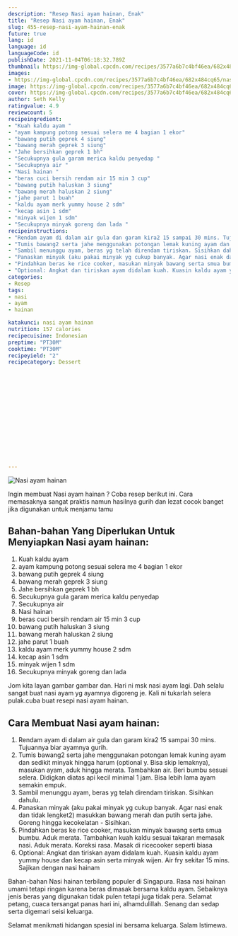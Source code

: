 ```yaml
---
description: "Resep Nasi ayam hainan, Enak"
title: "Resep Nasi ayam hainan, Enak"
slug: 455-resep-nasi-ayam-hainan-enak
future: true
lang: id
language: id
languageCode: id
publishDate: 2021-11-04T06:18:32.789Z 
thumbnail: https://img-global.cpcdn.com/recipes/3577a6b7c4bf46ea/682x484cq65/nasi-ayam-hainan-foto-resep-utama.webp
images:
- https://img-global.cpcdn.com/recipes/3577a6b7c4bf46ea/682x484cq65/nasi-ayam-hainan-foto-resep-utama.webp
image: https://img-global.cpcdn.com/recipes/3577a6b7c4bf46ea/682x484cq65/nasi-ayam-hainan-foto-resep-utama.webp
cover: https://img-global.cpcdn.com/recipes/3577a6b7c4bf46ea/682x484cq65/nasi-ayam-hainan-foto-resep-utama.webp
author: Seth Kelly
ratingvalue: 4.9
reviewcount: 5
recipeingredient:
- "Kuah kaldu ayam "
- "ayam kampung potong sesuai selera me 4 bagian 1 ekor"
- "bawang putih geprek 4 siung"
- "bawang merah geprek 3 siung"
- "Jahe bersihkan geprek 1 bh"
- "Secukupnya gula garam merica kaldu penyedap "
- "Secukupnya air "
- "Nasi hainan "
- "beras cuci bersih rendam air 15 min 3 cup"
- "bawang putih haluskan 3 siung"
- "bawang merah haluskan 2 siung"
- "jahe parut 1 buah"
- "kaldu ayam merk yummy house 2 sdm"
- "kecap asin 1 sdm"
- "minyak wijen 1 sdm"
- "Secukupnya minyak goreng dan lada "
recipeinstructions:
- "Rendam ayam di dalam air gula dan garam kira2 15 sampai 30 mins. Tujuannya biar ayamnya gurih."
- "Tumis bawang2 serta jahe menggunakan potongan lemak kuning ayam dan sedikit minyak hingga harum (optional y. Bisa skip lemaknya), masukan ayam, aduk hingga merata. Tambahkan air. Beri bumbu sesuai selera. Didigkan diatas api kecil minimal 1 jam. Bisa lebih lama ayam semakin empuk."
- "Sambil menunggu ayam, beras yg telah direndam tiriskan. Sisihkan dahulu."
- "Panaskan minyak (aku pakai minyak yg cukup banyak. Agar nasi enak dan tidak lengket2) masukkan bawang merah dan putih serta jahe. Goreng hingga kecokelatan  Sisihkan."
- "Pindahkan beras ke rice cooker, masukan minyak bawang serta smua bumbu. Aduk merata. Tambahkan kuah kaldu sesuai takaran memasak nasi. Aduk merata. Koreksi rasa. Masak di ricecooker seperti biasa"
- "Optional: Angkat dan tiriskan ayam didalam kuah. Kuasin kaldu ayam yummy house dan kecap asin serta minyak wijen. Air fry sekitar 15 mins. Sajikan dengan nasi hainam"
categories:
- Resep
tags:
- nasi
- ayam
- hainan

katakunci: nasi ayam hainan 
nutrition: 157 calories
recipecuisine: Indonesian
preptime: "PT30M"
cooktime: "PT30M"
recipeyield: "2"
recipecategory: Dessert


     
    
    
    
    
    
    
    
    
    
    
      
    
---
```



![Nasi ayam hainan](https://img-global.cpcdn.com/recipes/3577a6b7c4bf46ea/682x484cq65/nasi-ayam-hainan-foto-resep-utama.webp)

Ingin membuat Nasi ayam hainan ? Coba resep berikut ini. Cara memasaknya sangat praktis namun hasilnya gurih dan lezat cocok banget jika digunakan untuk menjamu tamu

<!--inarticleads1-->

## Bahan-bahan Yang Diperlukan Untuk Menyiapkan Nasi ayam hainan:

1. Kuah kaldu ayam 
1. ayam kampung potong sesuai selera me 4 bagian 1 ekor
1. bawang putih geprek 4 siung
1. bawang merah geprek 3 siung
1. Jahe bersihkan geprek 1 bh
1. Secukupnya gula garam merica kaldu penyedap 
1. Secukupnya air 
1. Nasi hainan 
1. beras cuci bersih rendam air 15 min 3 cup
1. bawang putih haluskan 3 siung
1. bawang merah haluskan 2 siung
1. jahe parut 1 buah
1. kaldu ayam merk yummy house 2 sdm
1. kecap asin 1 sdm
1. minyak wijen 1 sdm
1. Secukupnya minyak goreng dan lada 

Jom kita layan gambar gambar dan. Hari ni msk nasi ayam lagi. Dah selalu sangat buat nasi ayam yg ayamnya digoreng je. Kali ni tukarlah selera pulak.cuba buat resepi nasi ayam hainan. 

<!--inarticleads2-->

## Cara Membuat Nasi ayam hainan:

1. Rendam ayam di dalam air gula dan garam kira2 15 sampai 30 mins. Tujuannya biar ayamnya gurih.
1. Tumis bawang2 serta jahe menggunakan potongan lemak kuning ayam dan sedikit minyak hingga harum (optional y. Bisa skip lemaknya), masukan ayam, aduk hingga merata. Tambahkan air. Beri bumbu sesuai selera. Didigkan diatas api kecil minimal 1 jam. Bisa lebih lama ayam semakin empuk.
1. Sambil menunggu ayam, beras yg telah direndam tiriskan. Sisihkan dahulu.
1. Panaskan minyak (aku pakai minyak yg cukup banyak. Agar nasi enak dan tidak lengket2) masukkan bawang merah dan putih serta jahe. Goreng hingga kecokelatan -  Sisihkan.
1. Pindahkan beras ke rice cooker, masukan minyak bawang serta smua bumbu. Aduk merata. Tambahkan kuah kaldu sesuai takaran memasak nasi. Aduk merata. Koreksi rasa. Masak di ricecooker seperti biasa
1. Optional: Angkat dan tiriskan ayam didalam kuah. Kuasin kaldu ayam yummy house dan kecap asin serta minyak wijen. Air fry sekitar 15 mins. Sajikan dengan nasi hainam


Bahan-bahan Nasi hainan terbilang populer di Singapura. Rasa nasi hainan umami tetapi ringan karena beras dimasak bersama kaldu ayam. Sebaiknya jenis beras yang digunakan tidak pulen tetapi juga tidak pera. Selamat petang, cuaca tersangat panas hari ini, alhamdulillah. Senang dan sedap serta digemari seisi keluarga. 

Selamat menikmati hidangan spesial ini bersama keluarga. Salam Istimewa.
